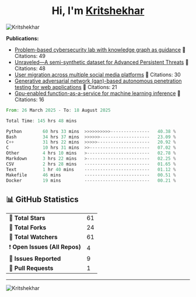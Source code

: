 
<h1 align="center">Hi, I'm <a href="https://Kritshekhar.github.io/Me.io/" target="blank">
Kritshekhar</a></h1>

<!--
**Kritshekhar/Kritshekhar** is a ✨ _special_ ✨ repository because its `README.md` (this file) appears on your GitHub profile.

Here are some ideas to get you started:

- 🔭 I’m currently working on ...
- 🌱 I’m currently learning ...
- 👯 I’m looking to collaborate on ...
- 🤔 I’m looking for help with ...
- 💬 Ask me about ...
- 📫 How to reach me: ...
- 😄 Pronouns: ...
- ⚡ Fun fact: ...
-->
<p align="left"> <img src="https://komarev.com/ghpvc/?username=Kritshekhar&label=Profile%20views&color=0e75b6&style=flat" alt="Kritshekhar" /> </p>

<!-- PUBLICATION START -->
**Publications:**
- [Problem-based cybersecurity lab with knowledge graph as guidance](#) 📄 Citations: 49
- [Unraveled—A semi-synthetic dataset for Advanced Persistent Threats](#) 📄 Citations: 48
- [User migration across multiple social media platforms](#) 📄 Citations: 30
- [Generative adversarial network (gan)-based autonomous penetration testing for web applications](#) 📄 Citations: 21
- [Gpu-enabled function-as-a-service for machine learning inference](#) 📄 Citations: 16

<!-- PUBLICATION END -->



<!--START_SECTION:waka-->

```rust
From: 26 March 2025 - To: 18 August 2025

Total Time: 145 hrs 48 mins

Python        60 hrs 33 mins  >>>>>>>>>>---------------   40.38 %
Bash          34 hrs 37 mins  >>>>>>-------------------   23.09 %
C++           31 hrs 22 mins  >>>>>--------------------   20.92 %
C             10 hrs 31 mins  >>-----------------------   07.02 %
Other         4 hrs 10 mins   >------------------------   02.78 %
Markdown      3 hrs 22 mins   >------------------------   02.25 %
CSV           2 hrs 28 mins   -------------------------   01.65 %
Text          1 hr 40 mins    -------------------------   01.12 %
Makefile      46 mins         -------------------------   00.51 %
Docker        19 mins         -------------------------   00.21 %
```

<!--END_SECTION:waka-->



<!-- GITHUB STATS START -->
<h2>📊 GitHub Statistics</h2>
<table>
  <tr><td>🌟 <strong>Total Stars</strong></td><td>61</td></tr>
  <tr><td>🍴 <strong>Total Forks</strong></td><td>24</td></tr>
  <tr><td>👀 <strong>Total Watchers</strong></td><td>61</td></tr>
  <tr><td>❗ <strong>Open Issues (All Repos)</strong></td><td>4</td></tr>
  <tr><td>📝 <strong>Issues Reported</strong></td><td>9</td></tr>
  <tr><td>🔄 <strong>Pull Requests</strong></td><td>1</td></tr>
</table>

<hr/>
<!-- GITHUB STATS END -->

<p><img align="left" src="https://github-readme-stats.vercel.app/api/top-langs?username=Kritshekhar&show_icons=true&locale=en&layout=compact" alt="Kritshekhar" /></p>
